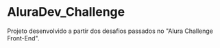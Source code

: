 # AluraDev_Challenge
Projeto desenvolvido a partir dos desafios passados no "Alura Challenge Front-End". 
